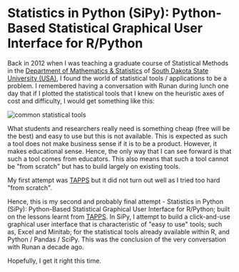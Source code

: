 # Statistics in Python (SiPy): Python-Based Statistical Graphical User Interface for R/Python

Back in 2012 when I was teaching a graduate course of Statistical Methods in the [Department of Mathematics & Statistics](https://www.sdstate.edu/mathematics-statistics) of [South Dakota State University (USA)](https://www.sdstate.edu/), I found the world of statistical tools / applications to be a problem. I remembered having a conversation with Runan during lunch one day that if I plotted the statistical tools that I knew on the heuristic axes of cost and difficulty, I would get something like this:

![common statistical tools](https://github.com/mauriceling/sipy/blob/main/images/common_statistical_tools.jpg)

What students and researchers really need is something cheap (free will be the best) and easy to use but this is not available. This is expected as such a tool does not make business sense if it is to be a product. However, it makes educational sense. Hence, the only way that I can see forward is that such a tool comes from educators. This also means that such a tool cannot be "from scratch" but has to build largely on existing tools.

My first attempt was [TAPPS](https://github.com/mauriceling/tapps) but it did not turn out well as I tried too hard "from scratch".

Hence, this is my second and probably final attempt - Statistics in Python (SiPy): Python-Based Statistical Graphical User Interface for R/Python; built on the lessons learnt from [TAPPS](https://github.com/mauriceling/tapps). In SiPy, I attempt to build a click-and-use graphical user interface that is characteristic of "easy to use" tools; such as, Excel and Minitab; for the statistical tools already available within R, and Python / Pandas / SciPy. This was the conclusion of the very conversation with Runan a decade ago.

Hopefully, I get it right this time.